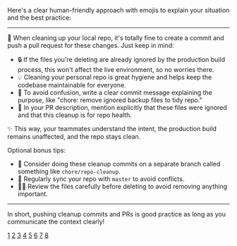 Here's a clear human-friendly approach with emojis to explain your situation and the best practice:

***

🚀 When cleaning up your local repo, it's totally fine to create a commit and push a pull request for these changes. Just keep in mind:

- 🔒 If the files you're deleting are already ignored by the production build process, this won't affect the live environment, so no worries there.
- 💡 Cleaning your personal repo is great hygiene and helps keep the codebase maintainable for everyone.
- 🤝 To avoid confusion, write a clear commit message explaining the purpose, like "chore: remove ignored backup files to tidy repo."
- 📢 In your PR description, mention explicitly that these files were ignored and that this cleanup is for repo health.

✨ This way, your teammates understand the intent, the production build remains unaffected, and the repo stays clean.

Optional bonus tips:

- 🧹 Consider doing these cleanup commits on a separate branch called something like `chore/repo-cleanup`.
- 🔄 Regularly sync your repo with `master` to avoid conflicts.
- 🕵️‍♂️ Review the files carefully before deleting to avoid removing anything important.

***

In short, pushing cleanup commits and PRs is good practice as long as you communicate the context clearly!

[1](https://graphite.dev/guides/clean-local-branches)
[2](https://www.theserverside.com/blog/Coffee-Talk-Java-News-Stories-and-Opinions/How-to-clean-up-Git-branches-and-commits)
[3](https://stackoverflow.com/questions/673407/how-do-i-clear-my-local-working-directory-in-git)
[4](https://www.reddit.com/r/git/comments/1itq9qq/best_practice_repo_maintenance_cleanup_after/)
[5](http://gwu-libraries.github.io/Git.html)
[6](https://railsware.com/blog/git-clean-up-in-local-and-remote-branches/)
[7](https://mainmatter.com/blog/2021/05/26/keeping-a-clean-git-history/)
[8](https://www.git-tower.com/learn/git/faq/cleanup-remote-branches-with-git-prune)